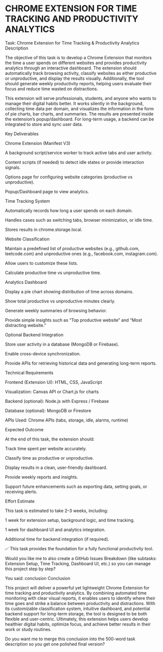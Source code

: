 # CHROME EXTENSION FOR TIME TRACKING AND PRODUCTIVITY ANALYTICS


Task: Chrome Extension for Time Tracking & Productivity Analytics
Description

The objective of this task is to develop a Chrome Extension that monitors the time a user spends on different websites and provides productivity analytics through an interactive dashboard. The extension should automatically track browsing activity, classify websites as either productive or unproductive, and display the results visually. Additionally, the tool should generate weekly productivity reports, helping users evaluate their focus and reduce time wasted on distractions.

This extension will serve professionals, students, and anyone who wants to manage their digital habits better. It works silently in the background, collecting time data per domain, and visualizes the information in the form of pie charts, bar charts, and summaries. The results are presented inside the extension’s popup/dashboard. For long-term usage, a backend can be integrated to store and sync user data.

Key Deliverables

Chrome Extension (Manifest V3)

A background script/service worker to track active tabs and user activity.

Content scripts (if needed) to detect idle states or provide interaction signals.

Options page for configuring website categories (productive vs unproductive).

Popup/Dashboard page to view analytics.

Time Tracking System

Automatically records how long a user spends on each domain.

Handles cases such as switching tabs, browser minimization, or idle time.

Stores results in chrome.storage.local.

Website Classification

Maintain a predefined list of productive websites (e.g., github.com, leetcode.com) and unproductive ones (e.g., facebook.com, instagram.com).

Allow users to customize these lists.

Calculate productive time vs unproductive time.

Analytics Dashboard

Display a pie chart showing distribution of time across domains.

Show total productive vs unproductive minutes clearly.

Generate weekly summaries of browsing behavior.

Provide simple insights such as “Top productive website” and “Most distracting website.”

Optional Backend Integration

Store user activity in a database (MongoDB or Firebase).

Enable cross-device synchronization.

Provide APIs for retrieving historical data and generating long-term reports.

Technical Requirements

Frontend (Extension UI): HTML, CSS, JavaScript

Visualization: Canvas API or Chart.js for charts

Backend (optional): Node.js with Express / Firebase

Database (optional): MongoDB or Firestore

APIs Used: Chrome APIs (tabs, storage, idle, alarms, runtime)

Expected Outcome

At the end of this task, the extension should:

Track time spent per website accurately.

Classify time as productive or unproductive.

Display results in a clean, user-friendly dashboard.

Provide weekly reports and insights.

Support future enhancements such as exporting data, setting goals, or receiving alerts.

Effort Estimate

This task is estimated to take 2–3 weeks, including:

1 week for extension setup, background logic, and time tracking.

1 week for dashboard UI and analytics integration.

Additional time for backend integration (if required).

✅ This task provides the foundation for a fully functional productivity tool.

Would you like me to also create a GitHub Issues Breakdown (like subtasks: Extension Setup, Time Tracking, Dashboard UI, etc.) so you can manage this project step by step?

You said:
conclusion
Conclusion

This project will deliver a powerful yet lightweight Chrome Extension for time tracking and productivity analytics. By combining automated time monitoring with clear visual reports, it enables users to identify where their time goes and strike a balance between productivity and distractions. With its customizable classification system, intuitive dashboard, and potential backend support for long-term storage, the tool is designed to be both flexible and user-centric. Ultimately, this extension helps users develop healthier digital habits, optimize focus, and achieve better results in their work or study routines.

Do you want me to merge this conclusion into the 500-word task description so you get one polished final version?
